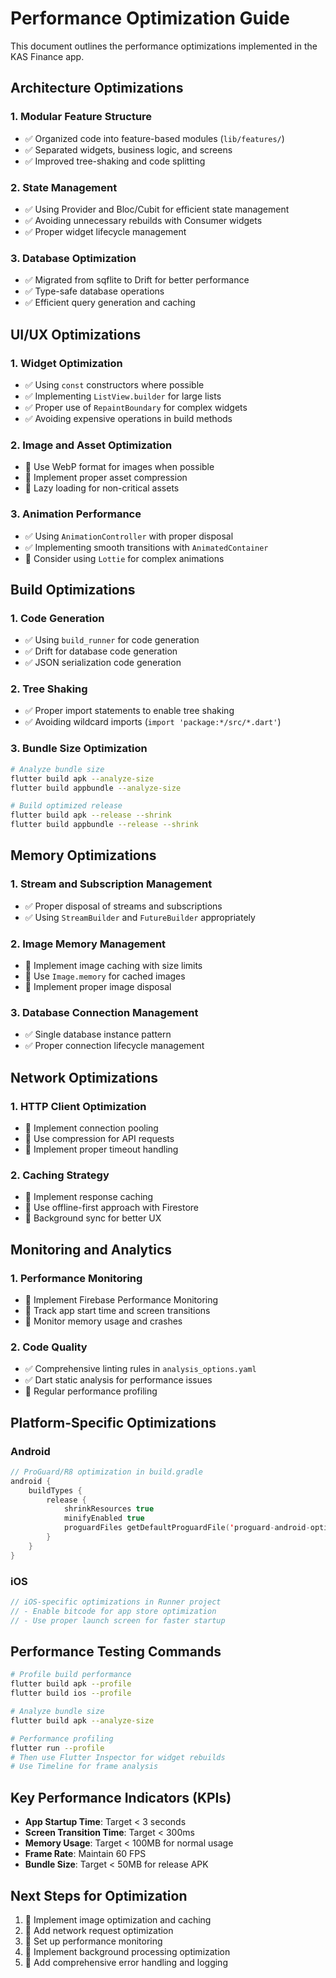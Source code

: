 # Performance Optimization Guide

This document outlines the performance optimizations implemented in the KAS Finance app.

## Architecture Optimizations

### 1. Modular Feature Structure
- ✅ Organized code into feature-based modules (`lib/features/`)
- ✅ Separated widgets, business logic, and screens
- ✅ Improved tree-shaking and code splitting

### 2. State Management
- ✅ Using Provider and Bloc/Cubit for efficient state management
- ✅ Avoiding unnecessary rebuilds with Consumer widgets
- ✅ Proper widget lifecycle management

### 3. Database Optimization
- ✅ Migrated from sqflite to Drift for better performance
- ✅ Type-safe database operations
- ✅ Efficient query generation and caching

## UI/UX Optimizations

### 1. Widget Optimization
- ✅ Using `const` constructors where possible
- ✅ Implementing `ListView.builder` for large lists
- ✅ Proper use of `RepaintBoundary` for complex widgets
- ✅ Avoiding expensive operations in build methods

### 2. Image and Asset Optimization
- 📝 Use WebP format for images when possible
- 📝 Implement proper asset compression
- 📝 Lazy loading for non-critical assets

### 3. Animation Performance
- ✅ Using `AnimationController` with proper disposal
- ✅ Implementing smooth transitions with `AnimatedContainer`
- 📝 Consider using `Lottie` for complex animations

## Build Optimizations

### 1. Code Generation
- ✅ Using `build_runner` for code generation
- ✅ Drift for database code generation
- ✅ JSON serialization code generation

### 2. Tree Shaking
- ✅ Proper import statements to enable tree shaking
- ✅ Avoiding wildcard imports (`import 'package:*/src/*.dart'`)

### 3. Bundle Size Optimization
```bash
# Analyze bundle size
flutter build apk --analyze-size
flutter build appbundle --analyze-size

# Build optimized release
flutter build apk --release --shrink
flutter build appbundle --release --shrink
```

## Memory Optimizations

### 1. Stream and Subscription Management
- ✅ Proper disposal of streams and subscriptions
- ✅ Using `StreamBuilder` and `FutureBuilder` appropriately

### 2. Image Memory Management
- 📝 Implement image caching with size limits
- 📝 Use `Image.memory` for cached images
- 📝 Implement proper image disposal

### 3. Database Connection Management
- ✅ Single database instance pattern
- ✅ Proper connection lifecycle management

## Network Optimizations

### 1. HTTP Client Optimization
- 📝 Implement connection pooling
- 📝 Use compression for API requests
- 📝 Implement proper timeout handling

### 2. Caching Strategy
- 📝 Implement response caching
- 📝 Use offline-first approach with Firestore
- 📝 Background sync for better UX

## Monitoring and Analytics

### 1. Performance Monitoring
- 📝 Implement Firebase Performance Monitoring
- 📝 Track app start time and screen transitions
- 📝 Monitor memory usage and crashes

### 2. Code Quality
- ✅ Comprehensive linting rules in `analysis_options.yaml`
- ✅ Dart static analysis for performance issues
- 📝 Regular performance profiling

## Platform-Specific Optimizations

### Android
```kotlin
// ProGuard/R8 optimization in build.gradle
android {
    buildTypes {
        release {
            shrinkResources true
            minifyEnabled true
            proguardFiles getDefaultProguardFile('proguard-android-optimize.txt'), 'proguard-rules.pro'
        }
    }
}
```

### iOS
```swift
// iOS-specific optimizations in Runner project
// - Enable bitcode for app store optimization
// - Use proper launch screen for faster startup
```

## Performance Testing Commands

```bash
# Profile build performance
flutter build apk --profile
flutter build ios --profile

# Analyze bundle size
flutter build apk --analyze-size

# Performance profiling
flutter run --profile
# Then use Flutter Inspector for widget rebuilds
# Use Timeline for frame analysis
```

## Key Performance Indicators (KPIs)

- **App Startup Time**: Target < 3 seconds
- **Screen Transition Time**: Target < 300ms
- **Memory Usage**: Target < 100MB for normal usage
- **Frame Rate**: Maintain 60 FPS
- **Bundle Size**: Target < 50MB for release APK

## Next Steps for Optimization

1. 📝 Implement image optimization and caching
2. 📝 Add network request optimization
3. 📝 Set up performance monitoring
4. 📝 Implement background processing optimization
5. 📝 Add comprehensive error handling and logging

